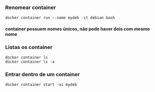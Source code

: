 ### Renomear container
`docker container run --name mydeb -it debian bash`
#### container possuem nomes únicos, não pode haver dois com mesmo nome

### Listas os container
`docker container ls`</br>
`docker container ls -a`

### Entrar dentro de um container
`docker container start -ai mydeb`

